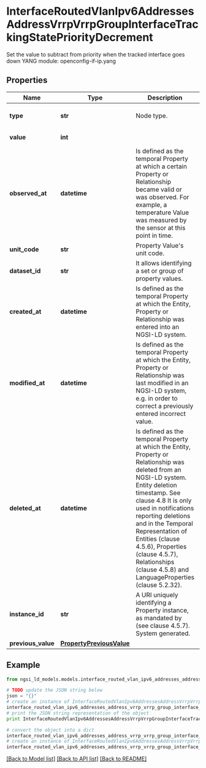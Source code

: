 # InterfaceRoutedVlanIpv6AddressesAddressVrrpVrrpGroupInterfaceTrackingStatePriorityDecrement

Set the value to subtract from priority when the tracked interface goes down  YANG module: openconfig-if-ip.yang 

## Properties

Name | Type | Description | Notes
------------ | ------------- | ------------- | -------------
**type** | **str** | Node type.  | [optional] [default to 'Property']
**value** | **int** |  | [default to 0]
**observed_at** | **datetime** | Is defined as the temporal Property at which a certain Property or Relationship became valid or was observed. For example, a temperature Value was measured by the sensor at this point in time.  | [optional] 
**unit_code** | **str** | Property Value&#39;s unit code.  | [optional] 
**dataset_id** | **str** | It allows identifying a set or group of property values.  | [optional] 
**created_at** | **datetime** | Is defined as the temporal Property at which the Entity, Property or Relationship was entered into an NGSI-LD system.  | [optional] [readonly] 
**modified_at** | **datetime** | Is defined as the temporal Property at which the Entity, Property or Relationship was last modified in an NGSI-LD system, e.g. in order to correct a previously entered incorrect value.  | [optional] [readonly] 
**deleted_at** | **datetime** | Is defined as the temporal Property at which the Entity, Property or Relationship was deleted from an NGSI-LD system.  Entity deletion timestamp. See clause 4.8 It is only used in notifications reporting deletions and in the Temporal Representation of Entities (clause 4.5.6), Properties (clause 4.5.7), Relationships (clause 4.5.8) and LanguageProperties (clause 5.2.32).  | [optional] [readonly] 
**instance_id** | **str** | A URI uniquely identifying a Property instance, as mandated by (see clause 4.5.7). System generated.  | [optional] [readonly] 
**previous_value** | [**PropertyPreviousValue**](PropertyPreviousValue.md) |  | [optional] 

## Example

```python
from ngsi_ld_models.models.interface_routed_vlan_ipv6_addresses_address_vrrp_vrrp_group_interface_tracking_state_priority_decrement import InterfaceRoutedVlanIpv6AddressesAddressVrrpVrrpGroupInterfaceTrackingStatePriorityDecrement

# TODO update the JSON string below
json = "{}"
# create an instance of InterfaceRoutedVlanIpv6AddressesAddressVrrpVrrpGroupInterfaceTrackingStatePriorityDecrement from a JSON string
interface_routed_vlan_ipv6_addresses_address_vrrp_vrrp_group_interface_tracking_state_priority_decrement_instance = InterfaceRoutedVlanIpv6AddressesAddressVrrpVrrpGroupInterfaceTrackingStatePriorityDecrement.from_json(json)
# print the JSON string representation of the object
print InterfaceRoutedVlanIpv6AddressesAddressVrrpVrrpGroupInterfaceTrackingStatePriorityDecrement.to_json()

# convert the object into a dict
interface_routed_vlan_ipv6_addresses_address_vrrp_vrrp_group_interface_tracking_state_priority_decrement_dict = interface_routed_vlan_ipv6_addresses_address_vrrp_vrrp_group_interface_tracking_state_priority_decrement_instance.to_dict()
# create an instance of InterfaceRoutedVlanIpv6AddressesAddressVrrpVrrpGroupInterfaceTrackingStatePriorityDecrement from a dict
interface_routed_vlan_ipv6_addresses_address_vrrp_vrrp_group_interface_tracking_state_priority_decrement_form_dict = interface_routed_vlan_ipv6_addresses_address_vrrp_vrrp_group_interface_tracking_state_priority_decrement.from_dict(interface_routed_vlan_ipv6_addresses_address_vrrp_vrrp_group_interface_tracking_state_priority_decrement_dict)
```
[[Back to Model list]](../README.md#documentation-for-models) [[Back to API list]](../README.md#documentation-for-api-endpoints) [[Back to README]](../README.md)


